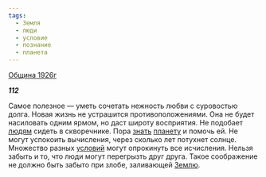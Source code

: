 ```yaml
---
tags:
  - Земля
  - люди
  - условие
  - познание
  - планета
---
```

[Община 1926г](https://127.0.0.1:4002/agni/1926)

___112___

Самое полезное — уметь сочетать нежность любви с суровостью долга. Новая жизнь не устрашится противоположениями. Она не будет насиловать одним ярмом, но даст широту восприятия. Не подобает [людям](../../../tags/#люди) сидеть в скворечнике. Пора [знать](../../../tags/#познание) [планету](../../../tags/#планета) и помочь ей. Не могут успокоить вычисления, через сколько лет потухнет солнце. Множество разных [условий](../../../tags/#условие) могут опрокинуть все исчисления. Нельзя забыть и то, что люди могут перегрызть друг друга. Такое соображение не должно быть забыто при злобе, заливающей [Землю](../../../tags/#Земля).   

